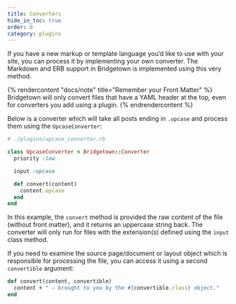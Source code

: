 ```yaml
---
title: Converters
hide_in_toc: true
order: 0
category: plugins
---
```


If you have a new markup or template language you’d like to use with your site,
you can process it by implementing your own converter. The Markdown and ERB
support in Bridgetown is implemented using this very method.

{% rendercontent "docs/note" title="Remember your Front Matter" %}
Bridgetown will only convert files that have a YAML header at the top, even for
converters you add using a plugin.
{% endrendercontent %}

Below is a converter which will take all posts ending in `.upcase` and process
them using the `UpcaseConverter`:

```ruby
# ./plugins/upcase_converter.rb

class UpcaseConverter < Bridgetown::Converter
  priority :low

  input :upcase

  def convert(content)
    content.upcase
  end
end
```

In this example, the `convert` method is provided the raw content of the file
(without front matter), and it returns an uppercase string back. The converter
will only run for files with the extension(s) defined using the `input` class
method.

If you need to examine the source page/document or layout object which is
responsible for processing the file, you can access it using a second `convertible`
argument:

```ruby
def convert(content, convertible)
  content + " — brought to you by the #{convertible.class} object."
end
```